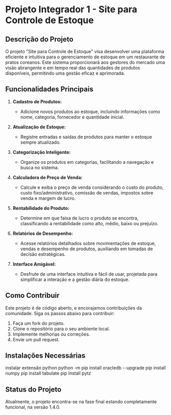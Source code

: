 # Projeto Integrador 1 - Site para Controle de Estoque

## Descrição do Projeto

O projeto "Site para Controle de Estoque" visa desenvolver uma plataforma eficiente e intuitiva para o gerenciamento de estoque em um restaurante de pratos coreanos. Este sistema proporcionará aos gestores do mercado uma visão abrangente e em tempo real das quantidades de produtos disponíveis, permitindo uma gestão eficaz e aprimorada.

## Funcionalidades Principais

1. **Cadastro de Produtos:**
   - Adicione novos produtos ao estoque, incluindo informações como nome, categoria, fornecedor e quantidade inicial.

2. **Atualização de Estoque:**
   - Registre entradas e saídas de produtos para manter o estoque sempre atualizado.

3. **Categorização Inteligente:**
   - Organize os produtos em categorias, facilitando a navegação e busca no sistema.

4. **Calculadora de Preço de Venda:**
   - Calcule e exiba o preço de venda considerando o custo do produto, custo fixo/administrativo, comissão de vendas, impostos sobre venda e margem de lucro.

5. **Rentabilidade do Produto:**
   - Determine em que faixa de lucro o produto se encontra, classificando a rentabilidade como alto, médio, baixo ou prejuízo.

6. **Relatórios de Desempenho:**
   - Acesse relatórios detalhados sobre movimentações de estoque, vendas e desempenho de produtos, auxiliando em tomadas de decisão estratégicas.

7. **Interface Amigável:**
   - Desfrute de uma interface intuitiva e fácil de usar, projetada para simplificar a interação e a gestão diária do estoque.

## Como Contribuir

Este projeto é de código aberto, e encorajamos contribuições da comunidade. Siga os passos abaixo para contribuir:

1. Faça um fork do projeto.
2. Clone o repositório para o seu ambiente local.
3. Implemente melhorias ou correções.
4. Envie um pull request.

## Instalações Necessárias
instalar extensão python
python -m pip install oracledb --upgrade
pip install numpy
pip install tabulate
pip install pytz

## Status do Projeto
Atualmente, o projeto encontra-se na fase final estando completamente funcional, na versão 1.4.0.